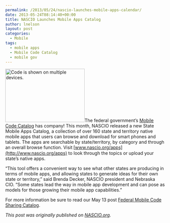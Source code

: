 ```yaml
---
permalink: /2013/05/24/nascio-launches-mobile-apps-calendar/
date: 2013-05-24T08:14:40+00:00
title: NASCIO Launches Mobile Apps Catalog
author: lnelson
layout: post
categories:
  - Mobile
tags:
  - mobile apps
  - Mobile Code Catalog
  - mobile gov
---
```


[<img class="alignright size-full wp-image-199542" src="https://s3.amazonaws.com/sitesusa/wp-content/uploads/sites/212/2014/08/250-x-168-yellow-bg-Mobile-Code-Catalog-homepage-code-on-multiple-devices-screen-capture.jpg" alt="Code is shown on multiple devices." width="250" height="168" />](https://s3.amazonaws.com/sitesusa/wp-content/uploads/sites/212/2014/01/mobile-codesharing-21-350x214.jpg)The federal government&#8217;s [Mobile Code Catalog](http://gsa.github.io/Mobile-Code-Catalog/) has company! This month, NASCIO released a new State Mobile Apps Catalog, a collection of over 160 state and territory native mobile apps that users can browse and download for smart phones and tablets. The apps are searchable by state/territory, by category and through an overall browse function. Visit<span style="font-family: Arial Narrow"> </span>[www.nascio.org/apps](http://www.nascio.org/apps) to look through the topics or upload your state&#8217;s native apps.

&#8220;This tool offers a convenient way to see what other states are producing in terms of mobile apps, and allowing states to generate ideas for their own state or territory,&#8221; said Brenda Decker, NASCIO president and Nebraska CIO. &#8220;Some states lead the way in mobile app development and can pose as models for those growing their mobile app capabilities.&#8221;

For more information be sure to read our May 13 post [Federal Mobile Code Sharing Catalog](https://www.digitalgov.gov/2013/05/13/federal-mobile-code-sharing-catalog-is-here/ "Federal Mobile Code Sharing Catalog Is Here").

_This post was originally published on  [NASCIO.org](http://www.nascio.org/newsroom/pressrelease.cfm?id=158)._
